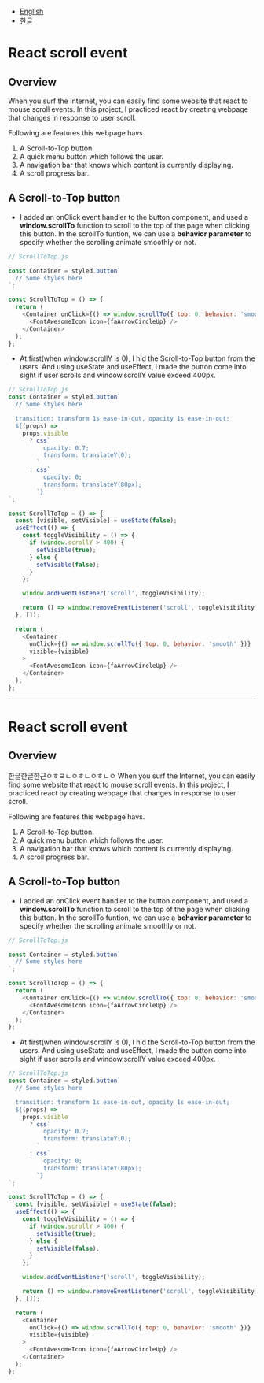 - [English](#react-scroll-event)
- [한글](#react-scroll-event-1)

# React scroll event

## Overview

When you surf the Internet, you can easily find some website that react to mouse scroll events. In this project, I practiced react by creating webpage that changes in response to user scroll.

Following are features this webpage havs.

1. A Scroll-to-Top button.
2. A quick menu button which follows the user.
3. A navigation bar that knows which content is currently displaying.
4. A scroll progress bar.

## A Scroll-to-Top button

- I added an onClick event handler to the button component, and used a **window.scrollTo** function to scroll to the top of the page when clicking this button. In the scrollTo funtion, we can use a **behavior parameter** to specify whether the scrolling animate smoothly or not.

```js
// ScrollToTop.js

const Container = styled.button`
  // Some styles here
`;

const ScrollToTop = () => {
  return (
    <Container onClick={() => window.scrollTo({ top: 0, behavior: 'smooth' })}>
      <FontAwesomeIcon icon={faArrowCircleUp} />
    </Container>
  );
};
```

- At first(when window.scrollY is 0), I hid the Scroll-to-Top button from the users. And using useState and useEffect, I made the button come into sight if user scrolls and window.scrollY value exceed 400px.

```js
// ScrollToTop.js
const Container = styled.button`
  // Some styles here

  transition: transform 1s ease-in-out, opacity 1s ease-in-out;
  ${(props) =>
    props.visible
      ? css`
          opacity: 0.7;
          transform: translateY(0);
        `
      : css`
          opacity: 0;
          transform: translateY(80px);
        `}
`;

const ScrollToTop = () => {
  const [visible, setVisible] = useState(false);
  useEffect(() => {
    const toggleVisibility = () => {
      if (window.scrollY > 400) {
        setVisible(true);
      } else {
        setVisible(false);
      }
    };

    window.addEventListener('scroll', toggleVisibility);

    return () => window.removeEventListener('scroll', toggleVisibility);
  }, []);

  return (
    <Container
      onClick={() => window.scrollTo({ top: 0, behavior: 'smooth' })}
      visible={visible}
    >
      <FontAwesomeIcon icon={faArrowCircleUp} />
    </Container>
  );
};
```

---

# React scroll event

## Overview

한글한글한근ㅇㅎㄹㄴㅇㅎㄴㅇㅎㄴㅇ
When you surf the Internet, you can easily find some website that react to mouse scroll events. In this project, I practiced react by creating webpage that changes in response to user scroll.

Following are features this webpage havs.

1. A Scroll-to-Top button.
2. A quick menu button which follows the user.
3. A navigation bar that knows which content is currently displaying.
4. A scroll progress bar.

## A Scroll-to-Top button

- I added an onClick event handler to the button component, and used a **window.scrollTo** function to scroll to the top of the page when clicking this button. In the scrollTo funtion, we can use a **behavior parameter** to specify whether the scrolling animate smoothly or not.

```js
// ScrollToTop.js

const Container = styled.button`
  // Some styles here
`;

const ScrollToTop = () => {
  return (
    <Container onClick={() => window.scrollTo({ top: 0, behavior: 'smooth' })}>
      <FontAwesomeIcon icon={faArrowCircleUp} />
    </Container>
  );
};
```

- At first(when window.scrollY is 0), I hid the Scroll-to-Top button from the users. And using useState and useEffect, I made the button come into sight if user scrolls and window.scrollY value exceed 400px.

```js
// ScrollToTop.js
const Container = styled.button`
  // Some styles here

  transition: transform 1s ease-in-out, opacity 1s ease-in-out;
  ${(props) =>
    props.visible
      ? css`
          opacity: 0.7;
          transform: translateY(0);
        `
      : css`
          opacity: 0;
          transform: translateY(80px);
        `}
`;

const ScrollToTop = () => {
  const [visible, setVisible] = useState(false);
  useEffect(() => {
    const toggleVisibility = () => {
      if (window.scrollY > 400) {
        setVisible(true);
      } else {
        setVisible(false);
      }
    };

    window.addEventListener('scroll', toggleVisibility);

    return () => window.removeEventListener('scroll', toggleVisibility);
  }, []);

  return (
    <Container
      onClick={() => window.scrollTo({ top: 0, behavior: 'smooth' })}
      visible={visible}
    >
      <FontAwesomeIcon icon={faArrowCircleUp} />
    </Container>
  );
};
```
